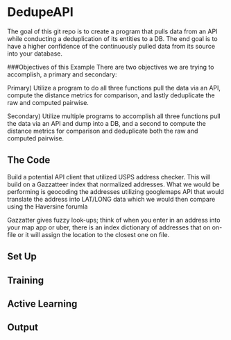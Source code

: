 # DedupeAPI

The goal of this git repo is to create a program that pulls data from an API while conducting a deduplication of its entities to a DB. The end goal is to have a higher confidence of the continuously pulled data from its source into your database.



###Objectives of this Example
There are two objectives we are trying to accomplish, a primary and secondary:

Primary) Utilize a program to do all three functions pull the data via an API, compute the distance metrics for comparison, and lastly deduplicate the raw and computed pairwise.

Secondary) Utilize multiple programs to accomplish all three functions pull the data via an API and dump into a DB, and a second to compute the distance metrics for comparison and deduplicate both the raw and computed pairwise.

## The Code
Build a potential API client that utilized USPS address checker. This will build on a Gazzatteer index that normalized addresses. What we would be performing is geocoding the addresses utilizing googlemaps API
that would translate the address into LAT/LONG data which we would then compare using the Haversine forumla

Gazzatter gives fuzzy look-ups; think of when you enter in an address into your map app or uber, there is an index dictionary of addresses that on on-file or it will assign the location to the closest one on file.

## Set Up

## Training

## Active Learning

## Output
